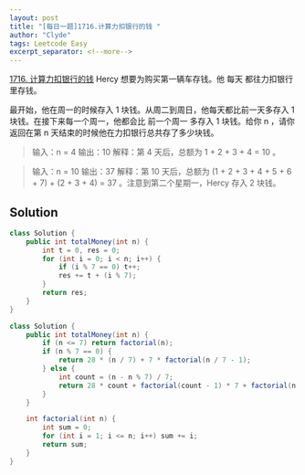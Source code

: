 ```yaml
---
layout: post
title: "[每日一题]1716.计算力扣银行的钱 "
author: "Clyde"
tags: Leetcode Easy
excerpt_separator: <!--more-->
---
```


[1716. 计算力扣银行的钱](https://leetcode.cn/problems/calculate-money-in-leetcode-bank/)   Hercy 想要为购买第一辆车存钱。他 每天 都往力扣银行里存钱。<!--more-->

最开始，他在周一的时候存入 1 块钱。从周二到周日，他每天都比前一天多存入 1 块钱。在接下来每一个周一，他都会比 前一个周一 多存入 1 块钱。给你 n ，请你返回在第 n 天结束的时候他在力扣银行总共存了多少块钱。

> 输入：n = 4
> 输出：10
> 解释：第 4 天后，总额为 1 + 2 + 3 + 4 = 10 。

> 输入：n = 10
> 输出：37
> 解释：第 10 天后，总额为 (1 + 2 + 3 + 4 + 5 + 6 + 7) + (2 + 3 + 4) = 37 。注意到第二个星期一，Hercy 存入 2 块钱。


## Solution 

```java
class Solution {
    public int totalMoney(int n) {
        int t = 0, res = 0;
        for (int i = 0; i < n; i++) {
            if (i % 7 == 0) t++;
            res += t + (i % 7);
        }
        return res;
    }
}
```

```java
class Solution {
    public int totalMoney(int n) {
        if (n <= 7) return factorial(n);
        if (n % 7 == 0) {
            return 28 * (n / 7) + 7 * factorial(n / 7 - 1);
        } else {
            int count = (n - n % 7) / 7;
            return 28 * count + factorial(count - 1) * 7 + factorial(n % 7) + count * (n % 7);
        }
    }

    int factorial(int n) {
        int sum = 0;
        for (int i = 1; i <= n; i++) sum += i;
        return sum;
    }
}
```


